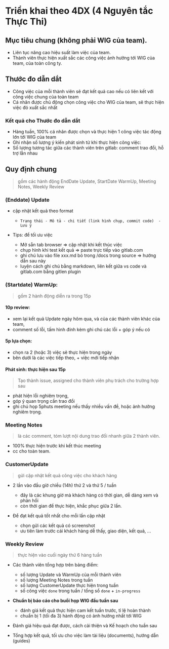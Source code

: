 # Triển khai theo 4DX (4 Nguyên tắc Thực Thi)

## Mục tiêu chung (không phải WIG của team). 

- Liên tục nâng cao hiệu suất làm việc của team.
- Thành viên thực hiện xuất sắc các công việc ảnh hưởng tới WIG của team, của toàn công ty. 

## Thước đo dẫn dắt

- Công việc của mỗi thành viên sẽ đạt kết quả cao nếu có liên kết với công việc chung của toàn team
- Cá nhân được chủ động chọn công việc cho WIG của team, sẽ thực hiện việc đó xuất sắc nhất

### Kết quả cho Thước đo dẫn dắt 
- Hàng tuần, 100% cá nhân được chọn và thực hiện 1 công việc tác động lớn tới WIG của team
- Ghi nhận số lượng ý kiến phát sinh từ khi thực hiện công việc: 
- Số lượng tương tác giữa các thành viên trên gitlab: comment trao đổi, hỗ trợ lẫn nhau


## Quy định chung 
> gồm các hành động EndDate Update, StartDate WarmUp, Meeting Notes, Weekly Review 


### (Enddate) Update
- cập nhật kết quả theo format
   - `Trạng thái - Mô tả - chi tiết (link hình chụp, commit code)  - Lưu ý`
   
- Tips: để tối ưu việc
    - Mở sẵn tab browser => cập nhật khi kết thúc việc
    - chụp hình khi test kết quả => paste trực tiếp vào gitlab.com
    - ghi chú lưu vào file xxx.md bỏ trong /docs trong source => hướng dẫn sau này
    - luyện cách ghi chú bằng markdown, liên kết giữa vs code và gitlab.com bằng gitlen plugin
   

### (Startdate) WarmUp: 
> gồm 2 hành động diễn ra trong 15p

#### 10p review: 
   - xem lại kết quả Update ngày hôm qua, và của các thành viên khác của team, 
   - comment số lỗi, tấm hình đính kèm ghi chú các lỗi + góp ý nếu có
   
#### 5p lựa chọn:  
   - chọn ra 2 (hoặc 3) việc sẽ thực hiện trong ngày
   - bên dưới là các việc tiếp theo, + việc mới tiếp nhận

#### Phát sinh: thực hiện sau 15p 
> Tạo thành issue, assigned cho thành viên phụ trách cho trường hợp sau 
   - phát hiện lỗi nghiêm trọng, 
   - góp ý quan trọng cần trao đổi
   - ghi chú họp 5phuts meeting nếu thấy nhiều vấn đề, hoặc ảnh hưởng nghiêm trọng. 
   
### Meeting Notes
> là các comment, tóm lượt nội dung trao đổi nhanh giữa 2 thành viên.

- 100% thực hiện trước khi kết thúc meeting
- cc cho toàn team. 

### CustomerUpdate
> gửi cập nhật kết quả công việc cho khách hàng

- 2 lần vào đầu giờ chiều (14h) thứ 2 và thứ 5 / tuần
   - đây là các khung giờ mà khách hàng có thời gian, dễ dàng xem và phản hồi
   - còn thời gian để thực hiện, khắc phục giữa 2 lần. 
   
- Để đạt kết quả tốt nhất cho mỗi lần cập nhật
   - chọn gửi các kết quả có screenshot
   - ưu tiên làm trước cái khách hàng dễ thấy, giao diện, kết quả, ...
   
### Weekly Review
> thực hiện vào cuối ngày thứ 6 hàng tuần

- Các thành viên tổng hợp trên bảng điểm:
   - số lượng Update và WarmUp của mỗi thành viên
   - số lượng Meeting Notes trong tuần
   - số lượng CustomerUpdate thực hiện trong tuần
   - số công việc `done` trong tuần / tổng sổ `done` + `in-progress`

- **Chuẩn bị báo cáo cho buổi họp WIG đầu tuần sau**
   - đánh giá kết quả thực hiện cam kết tuần trước, tỉ lệ hoàn thành
   - chuẩn bị 1 (tối đa 3) hành động có ảnh hưởng nhất tới WIG
   
- Đánh giá hiệu quả đạt được, cách cải thiện và Kế hoạch cho tuần sau
- Tổng hợp kết quả, tối ưu cho việc làm tài liệu (documents), hướng dẫn (guides) 
 
